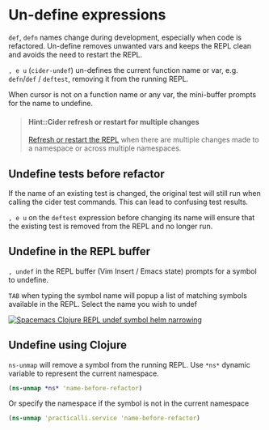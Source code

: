 # Un-define expressions

`def`, `defn` names change during development, especially when code is refactored.  Un-define removes unwanted vars and keeps the REPL clean and avoids the need to restart the REPL.

`, e u`  (`cider-undef`) un-defines the current function name or var, e.g. `defn`/`def` / `deftest`, removing it from the running REPL.

When cursor is not on a function name or any var, the mini-buffer prompts for the name to undefine.

> #### Hint::Cider refresh or restart for multiple changes
> [Refresh or restart the REPL](https://practical.li/spacemacs/clojure-repl/refresh-restart-repl.html) when there are multiple changes made to a namespace or across multiple namespaces.


## Undefine tests before refactor

If the name of an existing test is changed, the original test will still run when calling the cider test commands.  This can lead to confusing test results.

`, e u` on the `deftest` expression before changing its name will ensure that the existing test is removed from the REPL and no longer run.


## Undefine in the REPL buffer

`, undef` in the REPL buffer (Vim Insert / Emacs state) prompts for a symbol to undefine.

`TAB` when typing the symbol name will popup a list of matching symbols available in the REPL.  Select the name you wish to undef

[![Spacemacs Clojure REPL undef symbol helm narrowing](/images/spacemacs-clojure-repl-undef-symbol-helm-narrowing.png)](/images/spacemacs-clojure-repl-undef-symbol-helm-narrowing.png)


## Undefine using Clojure

`ns-unmap` will remove a symbol from the running REPL.  Use `*ns*` dynamic variable to represent the current namespace.

```clojure
(ns-unmap *ns* 'name-before-refactor)
```

Or specify the namespace if the symbol is not in the current namespace

```clojure
(ns-unmap 'practicalli.service 'name-before-refactor)
```
